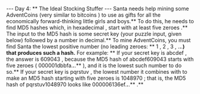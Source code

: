 --- Day 4: ** The Ideal Stocking Stuffer ---
Santa needs help
mining
some
AdventCoins
(very similar to
bitcoins
) to use as gifts for all the economically forward-thinking little girls and boys.**
To do this, he needs to find
MD5
hashes which, in
hexadecimal
, start with at least
five zeroes
.**  The input to the MD5 hash is some secret key (your puzzle input, given below) followed by a number in decimal.** To mine AdventCoins, you must find Santa the lowest positive number (no leading zeroes: **
1
,
2
,
3
, .**.**.**) that produces such a hash.**
For example: **
If your secret key is
abcdef
, the answer is
609043
, because the MD5 hash of
abcdef609043
starts with five zeroes (
000001dbbfa.**.**.**
), and it is the lowest such number to do so.**
If your secret key is
pqrstuv
, the lowest number it combines with to make an MD5 hash starting with five zeroes is
1048970
; that is, the MD5 hash of
pqrstuv1048970
looks like
000006136ef.**.**.**
.**
